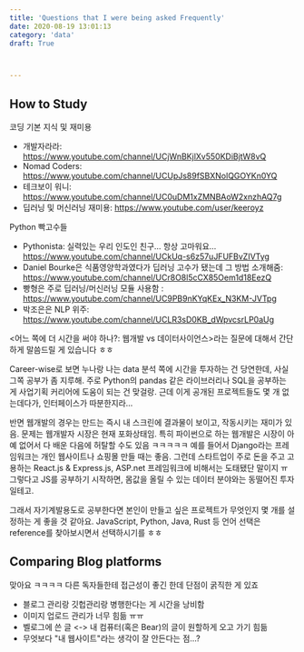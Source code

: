 ```yaml
---
title: 'Questions that I were being asked Frequently'
date: 2020-08-19 13:01:13
category: 'data'
draft: True



---
```


## How to Study

코딩 기본 지식 및 재미용

- 개발자라라: https://www.youtube.com/channel/UCjWnBKjlXv550KDiBjtW8vQ
- Nomad Coders: https://www.youtube.com/channel/UCUpJs89fSBXNolQGOYKn0YQ
- 테크보이 워니: https://www.youtube.com/channel/UC0uDM1xZMNBAoW2xnzhAQ7g
- 딥러닝 및 머신러닝 재미용: https://www.youtube.com/user/keeroyz

Python 빡고수들
- Pythonista: 실력있는 우리 인도인 친구… 항상 고마워요… https://www.youtube.com/channel/UCkUq-s6z57uJFUFBvZIVTyg
- Daniel Bourke은 식품영양학과였다가 딥러닝 고수가 됐는데 그 방법 소개해줌: https://www.youtube.com/channel/UCr8O8l5cCX85Oem1d18EezQ
- 빵형은 주로 딥러닝/머신러닝 모듈 사용함 : https://www.youtube.com/channel/UC9PB9nKYqKEx_N3KM-JVTpg
- 박조은은 NLP 위주: https://www.youtube.com/channel/UCLR3sD0KB_dWpvcsrLP0aUg

<어느 쪽에 더 시간을 써야 하나?: 웹개발 vs 데이터사이언스>라는 질문에 대해서 간단하게 말씀드릴 게 있습니다 ㅎㅎ

Career-wise로 보면 누나랑 나는 data 분석 쪽에 시간을 투자하는 건 당연한데, 사실 그쪽 공부가 좀 지루해. 
주로 Python의 pandas 같은 라이브러리나 SQL을 공부하는 게 사업기획 커리어에 도움이 되는 건 맞걸랑. 근데 이게 공개된 프로젝트들도 몇 개 없는데다가, 인터페이스가 따분한지라…

반면 웹개발의 경우는 만드는 즉시 내 스크린에 결과물이 보이고, 작동시키는 재미가 있음. 문제는 웹개발자 시장은 현재 포화상태임. 특히 파이썬으로 하는 웹개발은 시장이 아예 없어서 다 배운 다음에 허탈할 수도 있음 ㅋㅋㅋㅋㅋ 예를 들어서 Django라는 프레임워크는 개인 웹사이트나 쇼핑몰 만들 때는 좋음. 그런데 스타트업이 주로 돈을 주고 고용하는 React.js & Express.js, ASP.net 프레임워크에 비해서는 도태됐단 말이지 ㅠ 그렇다고 JS를 공부하기 시작하면, 몸값을 올릴 수 있는 데이터 분야와는 동떨어진 투자일테고.

그래서 자기계발용도로 공부한다면 본인이 만들고 싶은 프로젝트가 무엇인지 몇 개를 설정하는 게 좋을 것 같아요. JavaScript, Python, Java, Rust 등 언어 선택은 reference를 찾아보시면서 선택하시기를 ㅎㅎ



## Comparing Blog platforms

맞아요 ㅋㅋㅋㅋ 다른 독자들한테 접근성이 좋긴 한데 단점이 굵직한 게 있죠
* 블로그 관리랑 깃헙관리랑 병행한다는 게 시간을 낭비함
* 이미지 업로드 관리가 너무 힘듦 ㅠㅠ
* 벨로그에 쓴 글 <-> 내 컴퓨터(혹은 Bear)의 글이 원할하게 오고 가기 힘듦
* 무엇보다 "내 웹사이트"라는 생각이 잘 안든다는 점…?


